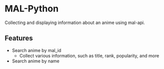 # MAL-Python
Collecting and displaying information about an anime using mal-api.

## Features

- Search anime by mal_id
    - Collect various information, such as title, rank, popularity, and more
- Search anime by name